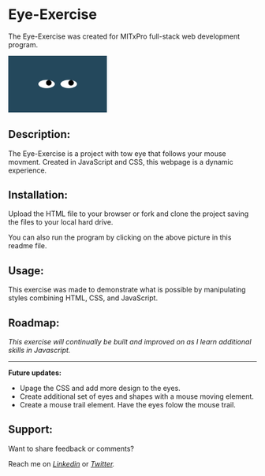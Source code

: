 # Eye-Exercise

The Eye-Exercise was created for MITxPro full-stack web development program. </br>

<a href="https://foreverphoenix21.github.io/Eye-Exercise/">
  <img src="Eyes.png" alt="Eye Exercise link" width="200" /> </a
>

## Description:

<p> The Eye-Exercise is a project with tow eye that follows your mouse movment. Created in JavaScript and CSS, this webpage is a dynamic experience.</p>

## Installation:

<p> Upload the HTML file to your browser or fork and clone the project saving the files to your local hard drive. </p> 
<p>You can also run the program by clicking on the above picture in this readme file.</P>

## Usage:

<p> This exercise was made to demonstrate what is possible by manipulating styles combining HTML, CSS, and JavaScript.</p>

## Roadmap:

*<p> This exercise will continually be built and improved on as I learn additional skills in Javascript. </p>*

***

**<p> Future updates: </p>**
- Upage the CSS and add more design to the eyes.
- Create additional set of eyes and shapes with a mouse moving element.  
- Create a mouse trail element. Have the eyes folow the mouse trail.

## Support:

<p> Want to share feedback or comments?</p>

<p> 
  
  Reach me on *[Linkedin](https://www.linkedin.com/in/derek-diaz/)* or *[Twitter](https://twitter.com/home).*
  
</p>
